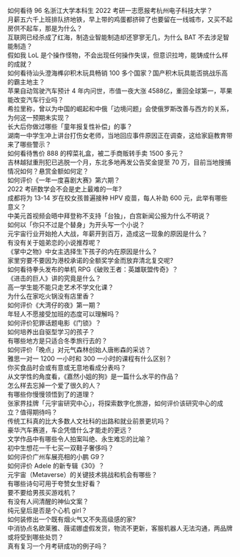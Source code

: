 如何看待 96 名浙江大学本科生 2022 考研一志愿报考杭州电子科技大学？  
月薪五六千上班排队挤地铁，早上带的鸡蛋都挤碎了也要留在一线城市，又买不起房供不起车，那是为什么？  
互联网已经杀成了红海，制造业智能制造却还寥寥无几，为什么 BAT 不去涉足智能制造？  
假如我 LoL 是个操作怪物，不会出现任何操作失误，但意识拉垮，能铸成什么样的成就？  
如何看待汕头澄海榫卯积木玩具畅销 100 多个国家？国产积木玩具能否挑战乐高的霸主地主？  
苹果自动驾驶汽车预计 4 年内问世，市值一夜大涨 4588 ​亿，重回全球第一，苹果能改变汽车行业吗？  
希拉里称，曾以为中国的崛起和中俄「边境问题」会使俄罗斯改善与西方的关系，为何这一预期未实现？  
长大后你做过哪些「童年报复性补偿」的事？  
湖南一中学生冲上讲台打伤女老师，当地回应事件原因正在调查，这给家庭教育带来了哪些警示？  
如何看待售价 888 的榨菜礼盒，被二手商贩转手卖 1500 多元？  
吉林越狱重刑犯已逃脱一个月，东北多地再发公告奖金提至 70 万，目前当地搜捕情况如何？悬赏金额如何定？  
如何评价《一年一度喜剧大赛》第六期？  
2022 考研数学会不会是史上最难的一年?  
成都将为 13-14 岁在校女孩普遍接种 HPV 疫苗，每人补助 600 元，此举有哪些意义？  
中美元首视频会晤中拜登称不支持「台独」，白宫新闻公报为什么不明说？  
如何以「你只不过是个替身」为开头写一个小说？  
元宇宙行业开始抢人大战，年薪开到百万，造成这一现象的原因是什么？  
有没有关于姐弟恋的小说推荐呢？  
《掌中之物》中女主选择生下孩子的内在原因是什么？  
家里穷要不要因为港校承诺的全额奖学金而放弃清北复交呢?  
如何看待拳头发布的单机 RPG《破败王者：英雄联盟传奇》？  
《进击的巨人》讲的究竟是什么？  
高一学生能不能只走艺术不学文化课？  
为什么在家吃火锅没有店里香？  
如何评价《大湾仔的夜》第一期？  
年轻人不愿接受加班的态度可以理解吗？  
如何评价犯罪话题电影《门锁》？  
如何培养出自驱型学习的孩子？  
有哪些地方是只适合冬季旅行去的？  
如何评价「晚点」对元气森林创始人唐彬森的采访？  
雅思一对一 1200 一小时和 300 一小时的课程有什么区别？  
你买食品时会或有意或无意地看成分表吗？  
从文学性的角度看，《嘉然小姐的狗》是一篇什么水平的作品？  
怎么样去忘掉一个爱了很久的人？  
有哪些你慢慢领悟到了的道理？  
张家界挂牌「元宇宙研究中心」，将探索数字化旅游，如何评价该研究中心的成立？值得期待吗？  
传统工科真的比大多数人文社科的出路和就业前景更坑吗？  
豪华汽车赛道，车企凭借什么才能走的更远？  
文学作品中有哪些令人拍案叫绝、永生难忘的比喻？  
初中生想花一千七买一双鞋子奢侈吗？  
如何评价广州车展亮相的小鹏 G9？  
如何评价 Adele 的新专辑《30》？  
元宇宙（Metaverse）的关键技术挑战和机会有哪些？  
有哪些诗句可用于夸赞女生好看？  
要不要给男孩买游戏机？  
有没有人间清醒的神仙文案？  
纯元皇后是否是个心机 girl？  
如何装修出一个既有烟火气又不失高级感的家?  
中消协点名欧莱雅、薇诺娜虚假发货，物流不更新，客服机器人无法沟通，两品牌或将受到哪些处罚？  
真有复习一个月考研成功的例子吗？  
